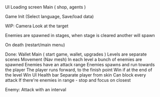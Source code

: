 ﻿
UI
Loading screen
Main (
shop,
agents
)

Game
Init (Select language, Save/load data)

WIP:
Camera
Look at the target

Enemies are spawned in stages, when stage is cleared another will spawn


On death (restart/main menu)

Done:
Wallet
Main (
start game,
wallet,
upgrades
)
Levels are separate scenes
Movement (Nav mesh)
In each level a bunch of enemies are spawned
Enemies have an attack range
Enemies spawns and run towards the player
The player runs forward, to the finish point
Win if at the end of the level
Win UI
Health bar
Separate player from skin
Can block every attack
If there're enemies in range - stop and focus on closest

Enemy:
Attack with an interval